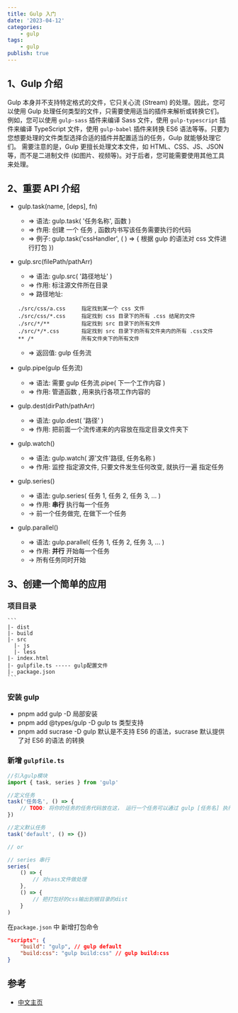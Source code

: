 ```yaml
---
title: Gulp 入门
date: '2023-04-12'
categories:
    - gulp
tags:
    - gulp
publish: true
---
```


## 1、Gulp 介绍

Gulp 本身并不支持特定格式的文件，它只关心流 (Stream) 的处理。因此，您可以使用 Gulp 处理任何类型的文件，只需要使用适当的插件来解析或转换它们。
例如，您可以使用 `gulp-sass` 插件来编译 Sass 文件，使用 `gulp-typescript` 插件来编译 TypeScript 文件，使用 `gulp-babel` 插件来转换 ES6 语法等等。只要为您想要处理的文件类型选择合适的插件并配置适当的任务，Gulp 就能够处理它们。
需要注意的是，Gulp 更擅长处理文本文件，如 HTML、CSS、JS、JSON 等，而不是二进制文件 (如图片、视频等)。对于后者，您可能需要使用其他工具来处理。

## 2、重要 API 介绍

-   gulp.task(name, [deps], fn)

    -   => 语法: gulp.task( '任务名称', 函数 )
    -   => 作用: 创建 一个 任务 , 函数内书写该任务需要执行的代码
    -   => 例子: gulp.task('cssHandler', ( ) => { 根据 gulp 的语法对 css 文件进行打包 })

-   gulp.src(filePath/pathArr)

    -   => 语法: gulp.src( '路径地址' )
    -   => 作用: 标注源文件所在目录
    -   => 路径地址:

    ```
    ./src/css/a.css     指定找到某一个 css 文件
    ./src/css/*.css     指定找到 css 目录下的所有 .css 结尾的文件
    ./src/*/**          指定找到 src 目录下的所有文件
    ./src/*/*.css       指定找到 src 目录下的所有文件夹内的所有 .css文件
    ** /*               所有文件夹下的所有文件
    ```

    -   => 返回值: gulp 任务流

-   gulp.pipe(gulp 任务流)

    -   => 语法: 需要 gulp 任务流.pipe( 下一个工作内容 )
    -   => 作用: 管道函数 , 用来执行各项工作内容的

-   gulp.dest(dirPath/pathArr)

    -   => 语法: gulp.dest( '路径' )
    -   => 作用: 把前面一个流传递来的内容放在指定目录文件夹下

-   gulp.watch()

    -   => 语法: gulp.watch( 源'文件'路径, 任务名称 )
    -   => 作用: 监控 指定源文件, 只要文件发生任何改变, 就执行一遍 指定任务

-   gulp.series()

    -   => 语法: gulp.series( 任务 1, 任务 2, 任务 3, ... )
    -   => 作用: **串行** 执行每一个任务
    -   -> 前一个任务做完, 在做下一个任务

-   gulp.parallel()
    -   => 语法: gulp.parallel( 任务 1, 任务 2, 任务 3, ... )
    -   => 作用: **并行** 开始每一个任务
    -   -> 所有任务同时开始

## 3、创建一个简单的应用

### 项目目录

    ```
    |- dist
    |- build
    |- src
      |- js
      |- less
    |- index.html
    |- gulpfile.ts ----- gulp配置文件
    |- package.json
    ```

### 安装 gulp

-   pnpm add gulp -D 局部安装
-   pnpm add @types/gulp -D gulp ts 类型支持
-   pnpm add sucrase -D gulp 默认是不支持 ES6 的语法，sucrase 默认提供了对 ES6 的语法 的转换

### 新增 `gulpfile.ts`

```ts
//引入gulp模块
import { task, series } from 'gulp'

//定义任务
task('任务名', () => {
    // TODO: 将你的任务的任务代码放在这， 运行一个任务可以通过 gulp [任务名] 执行
})

//定义默认任务
task('default', () => {})

// or

// series 串行
series(
    () => {
        // 对sass文件做处理
    },
    () => {
        // 把打包好的css输出到根目录的dist
    }
)
```

在`package.json` 中 新增打包命令

```json
"scripts": {
    "build": "gulp", // gulp default
    "build:css": "gulp build:css" // gulp build:css
}

```

## 参考

-   [中文主页](http://www.gulpjs.com.cn/)

